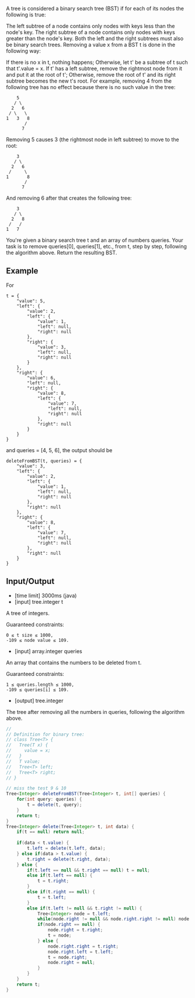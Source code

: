 A tree is considered a binary search tree (BST) if for each of its nodes the following is true:

The left subtree of a node contains only nodes with keys less than the node's key.
The right subtree of a node contains only nodes with keys greater than the node's key.
Both the left and the right subtrees must also be binary search trees.
Removing a value x from a BST t is done in the following way:

If there is no x in t, nothing happens;
Otherwise, let t' be a subtree of t such that t'.value = x.
If t' has a left subtree, remove the rightmost node from it and put it at the root of t';
Otherwise, remove the root of t' and its right subtree becomes the new t's root.
For example, removing 4 from the following tree has no effect because there is no such value in the tree:
```
    5
   / \
  2   6
 / \   \
1   3   8
       /
      7
```
Removing 5 causes 3 (the rightmost node in left subtree) to move to the root:
```
    3
   / \
  2   6
 /     \
1       8
       /
      7
```
And removing 6 after that creates the following tree:

```
    3
   / \
  2   8
 /   /
1   7
```
You're given a binary search tree t and an array of numbers queries. Your task is to remove queries[0], queries[1], etc., from t, step by step, following the algorithm above. Return the resulting BST.

## Example

For

```
t = {
    "value": 5,
    "left": {
        "value": 2,
        "left": {
            "value": 1,
            "left": null,
            "right": null
        },
        "right": {
            "value": 3,
            "left": null,
            "right": null
        }
    },
    "right": {
        "value": 6,
        "left": null,
        "right": {
            "value": 8,
            "left": {
                "value": 7,
                "left": null,
                "right": null
            },
            "right": null
        }
    }
}
```
and queries = [4, 5, 6], the output should be

```
deleteFromBST(t, queries) = {
    "value": 3,
    "left": {
        "value": 2,
        "left": {
            "value": 1,
            "left": null,
            "right": null
        },
        "right": null
    },
    "right": {
        "value": 8,
        "left": {
            "value": 7,
            "left": null,
            "right": null
        },
        "right": null
    }
}
```
## Input/Output

- [time limit] 3000ms (java)
- [input] tree.integer t

A tree of integers.

Guaranteed constraints:
```
0 ≤ t size ≤ 1000,
-109 ≤ node value ≤ 109.
```

- [input] array.integer queries

An array that contains the numbers to be deleted from t.

Guaranteed constraints:
```
1 ≤ queries.length ≤ 1000,
-109 ≤ queries[i] ≤ 109.
```
- [output] tree.integer

The tree after removing all the numbers in queries, following the algorithm above.


```java
//
// Definition for binary tree:
// class Tree<T> {
//   Tree(T x) {
//     value = x;
//   }
//   T value;
//   Tree<T> left;
//   Tree<T> right;
// }

// miss the test 9 & 10
Tree<Integer> deleteFromBST(Tree<Integer> t, int[] queries) {
    for(int query: queries) {
        t = delete(t, query);
    }
    return t;
}
Tree<Integer> delete(Tree<Integer> t, int data) {
    if(t == null) return null;
    
    if(data < t.value) {
        t.left = delete(t.left, data);
    } else if(data > t.value) {
        t.right = delete(t.right, data);
    } else {
        if(t.left == null && t.right == null) t = null;
        else if(t.left == null) {
            t = t.right;
        } 
        else if(t.right == null) {
            t = t.left;
        }
        else if(t.left != null && t.right != null) {
            Tree<Integer> node = t.left;
            while(node.right != null && node.right.right != null) node = node.right;
            if(node.right == null) {
                node.right = t.right;
                t = node;
            } else {
                node.right.right = t.right;
                node.right.left = t.left;
                t = node.right;
                node.right = null;
            }
        }
    }
    return t;
}
```
